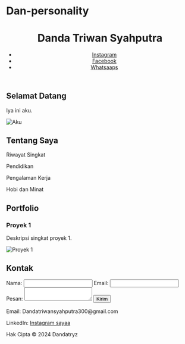 # Dan-personality<!DOCTYPE html>
<html lang="en">
<head>
    <meta charset="UTF-8">
    <meta name="viewport" content="width=device-width, initial-scale=1.0">
    <link rel="stylesheet" href="styles.css">
</head>
<body>
    <header>
        <div class="container">
            <h1>Danda Triwan Syahputra</h1>
            <nav>
                <ul>
                    <li><a href="https://www.instagram.com/irvine_nda/#home">Instagram</a></li>
                    <li><a href="https://www.facebook.com/danda.triwnsyhputra.1/#about">Facebook</a></li>
                    <li><a href="https://wa.link/218hjt#portfolio">Whatsaaps</a></li>
                </ul>
            </nav>
        </div>
    </header>
    <section id="home">
        <div class="container">
            <h2>Selamat Datang</h2>
            <p>Iya ini aku.</p>
            <img src="https://instagram.fpnh19-1.fna.fbcdn.net/v/t51.2885-19/451976186_1042145077321035_8292253535291442831_n.jpg?stp=dst-jpg_s150x150&_nc_ht=instagram.fpnh19-1.fna.fbcdn.net&_nc_cat=103&_nc_ohc=lPGS3ce1qXMQ7kNvgGgzbZR&edm=AEhyXUkBAAAA&ccb=7-5&oh=00_AYBIt7JIAF3wl-4xbMxikZPZ1HiRuKrHgSQoPYY-EO4YMQ&oe=66A4C70F&_nc_sid=8f1549" alt="Aku">
        </div>
    </section>
    <section id="about">
        <div class="container">
            <h2>Tentang Saya</h2>
            <p>Riwayat Singkat</p>
            <p>Pendidikan</p>
            <p>Pengalaman Kerja</p>
            <p>Hobi dan Minat</p>
        </div>
    </section>
    <section id="portfolio">
        <div class="container">
            <h2>Portfolio</h2>
            <div class="project">
                <h3>Proyek 1</h3>
                <p>Deskripsi singkat proyek 1.</p>
                <img src="proyek1.jpg" alt="Proyek 1">
            </div>
            <!-- Tambahkan proyek lainnya di sini -->
        </div>
    </section>
    <section id="contact">
        <div class="container">
            <h2>Kontak</h2>
            <form action="submit-form.php" method="post">
                <label for="name">Nama:</label>
                <input type="text" id="name" name="name" required>
                <label for="email">Email:</label>
                <input type="email" id="email" name="email" required>
                <label for="message">Pesan:</label>
                <textarea id="message" name="message" required></textarea>
                <button type="submit">Kirim</button>
            </form>
            <p>Email: Dandatriwansyahputra300@gmail.com</p>
            <p>LinkedIn: <a href="https://www.instagram.com/irvine_nda">Instagram sayaa</a></p>
        </div>
    </section>
    <footer>
        <div class="container">
            <p>Hak Cipta © 2024 Dandatryz</p>
        </div>
    </footer>
</body>
</html>
